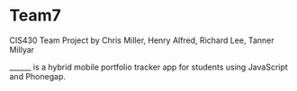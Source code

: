 # Team7
CIS430 Team Project
by Chris Miller, Henry Alfred, Richard Lee, Tanner Millyar

______ is a hybrid mobile portfolio tracker app for students using JavaScript and Phonegap.

